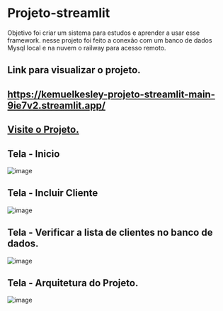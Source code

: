 # Projeto-streamlit

Objetivo foi criar um sistema para estudos e aprender a usar esse framework.
nesse projeto foi feito a conexão com um banco de dados Mysql local e na nuvem o railway para acesso remoto.

## Link para visualizar o projeto.
## https://kemuelkesley-projeto-streamlit-main-9ie7v2.streamlit.app/
## <a href="https://kemuelkesley-projeto-streamlit-main-9ie7v2.streamlit.app/" target="_blank">Visite o Projeto.</a>

## Tela - Inicio
![image](https://user-images.githubusercontent.com/79339726/208698724-4a8fc961-53c6-44a7-8e3e-449dbbc7d002.png)

## Tela - Incluir Cliente
![image](https://user-images.githubusercontent.com/79339726/208698890-49c2df12-e9be-4fe5-84d9-9a8ce4b9eb1f.png)

## Tela - Verificar a lista de clientes no banco de dados.
![image](https://user-images.githubusercontent.com/79339726/208699041-c93ba2c7-28ec-4cf0-9390-6927c796644b.png)

## Tela - Arquitetura do Projeto.
![image](https://user-images.githubusercontent.com/79339726/208700305-ebe80d89-adc7-4a46-8e8d-9b5f2e83d19d.png)
